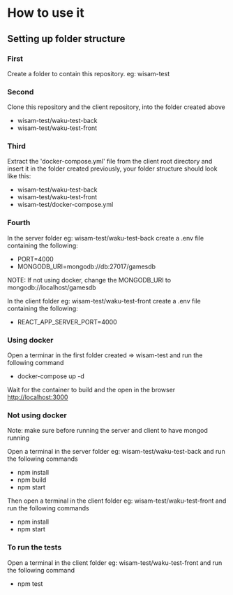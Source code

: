 # How to use it

## Setting up folder structure

### First

Create a folder to contain this repository. eg: wisam-test

### Second

Clone this repository and the client repository, into the folder created above

- wisam-test/waku-test-back
- wisam-test/waku-test-front

### Third

Extract the 'docker-compose.yml' file from the client root directory and insert it in the folder created previously, your folder structure should look like this:

- wisam-test/waku-test-back
- wisam-test/waku-test-front
- wisam-test/docker-compose.yml

### Fourth

In the server folder eg: wisam-test/waku-test-back create a .env file containing the following:

- PORT=4000
- MONGODB_URI=mongodb://db:27017/gamesdb

NOTE: If not using docker, change the MONGODB_URI to mongodb://localhost/gamesdb

In the client folder eg: wisam-test/waku-test-front create a .env file containing the following:

- REACT_APP_SERVER_PORT=4000

### Using docker

Open a terminar in the first folder created => wisam-test and run the following command

- docker-compose up -d

Wait for the container to build and the open in the browser [http://localhost:3000](http://localhost:3000)

### Not using docker

Note: make sure before running the server and client to have mongod running

Open a terminal in the server folder eg: wisam-test/waku-test-back and run the following commands

- npm install
- npm build
- npm start

Then open a terminal in the client folder eg: wisam-test/waku-test-front and run the following commands

- npm install
- npm start

### To run the tests

Open a terminal in the client folder eg: wisam-test/waku-test-front and run the following command

- npm test
